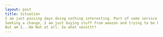 ```yaml
---
layout: post
title: Situation
I am just passing days doing nothing interesting. Part of some service provider company in India. 
Seeking a change, I am just buying stuff from amazon and trying to be happy.
But am I...No Not at all. So what nexxttt?
---
```

